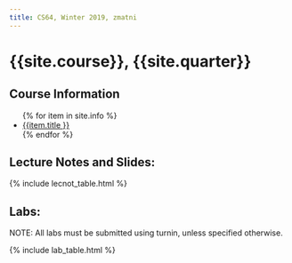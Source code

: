 ```yaml
---
title: CS64, Winter 2019, zmatni
---
```


# {{site.course}}, {{site.quarter}}


<h2>Course Information</h2>
<ul>
{% for item in site.info %}
<li><a href="{{item.url | relative_url}}"  data-ajax="false">{{item.title }}</a></li>
{% endfor %}
</ul>


<h2 id="lecture_notes">Lecture Notes and Slides:</h2>
{% include lecnot_table.html %}


<h2 id="labs">Labs:</h2>
<p>NOTE: All labs must be submitted using turnin, unless specified otherwise.</p>
{% include lab_table.html %}


